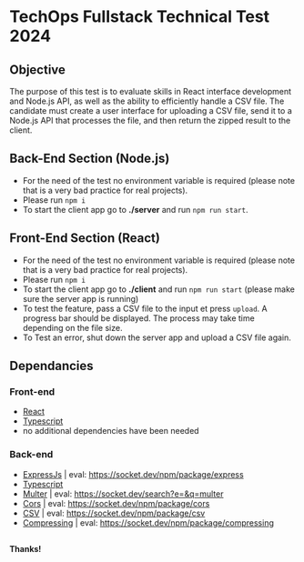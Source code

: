 # TechOps Fullstack Technical Test 2024

## Objective

The purpose of this test is to evaluate skills in React interface development and Node.js API, as well as the ability to efficiently handle a CSV file. The candidate must create a user interface for uploading a CSV file, send it to a Node.js API that processes the file, and then return the zipped result to the client.

## Back-End Section (Node.js)

- For the need of the test no environment variable is required
  (please note that is a very bad practice for real projects).
- Please run `npm i`
- To start the client app go to **./server** and run `npm run start`.

## Front-End Section (React)

- For the need of the test no environment variable is required
  (please note that is a very bad practice for real projects).
- Please run `npm i`
- To start the client app go to **./client** and run `npm run start` (please make sure the server app is running)
- To test the feature, pass a CSV file to the input et press `upload`. A progress bar should be displayed. The process may take time depending on the file size.
- To Test an error, shut down the server app and upload a CSV file again.

## Dependancies

### Front-end

- [React](https://create-react-app.dev)
- [Typescript](https://www.typescriptlang.org)
- no additional dependencies have been needed

### Back-end

- [ExpressJs](https://expressjs.com) | eval: <https://socket.dev/npm/package/express>
- [Typescript](https://www.typescriptlang.org)
- [Multer](https://github.com/expressjs/multer/blob/master/README.md) | eval: <https://socket.dev/search?e=&q=multer>
- [Cors](https://github.com/expressjs/cors#readme) | eval: <https://socket.dev/npm/package/cors>
- [CSV](https://csv.js.org) | eval: <https://socket.dev/npm/package/csv>
- [Compressing](https://github.com/node-modules/compressing/blob/master/README.md) | eval: <https://socket.dev/npm/package/compressing>

##

**Thanks!**
